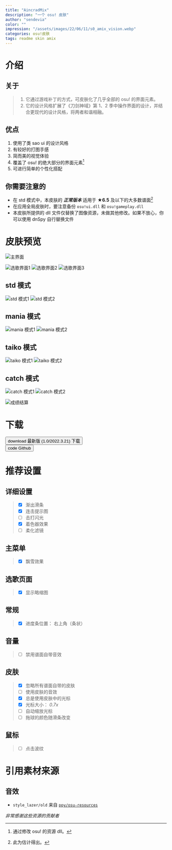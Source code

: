 ```yaml
---
title: "AincradMix"
description: "一个 osu! 皮肤"
author: "sendevia"
color: ""
impression: "/assets/images/22/06/11/s0_amix_vision.webp"
categories: osu!皮肤
tags: readme skin amix
---
```


# 介绍

## 关于

> 1. 它通过游戏补丁的方式，可皮肤化了几乎全部的 osu! 的界面元素。
> 2. 它的设计风格扩展了《刀剑神域》第 1、2 季中操作界面的设计，并结合更现代的设计风格，将两者和谐相融。

## 优点

1. 使用了类 sao ui 的设计风格
2. 有较好的打图手感
3. 简而美的视觉体验
4. 覆盖了 osu! 的绝大部分的界面元素[^1]
5. 可进行简单的个性化搭配

## 你需要注意的

- 在 std 模式中，本皮肤的 _**正常版本**_ 适用于 **★6.5** 及以下的大多数谱面[^2]
- 在应用全局皮肤时，要注意备份 `osu!ui.dll` 和 `osu!gameplay.dll`
- 本皮肤所提供的 dll 文件仅替换了图像资源，未做其他修改。如果不放心，你可以使用 dnSpy 自行替换文件

[^1]: 通过修改 osu! 的资源 dll。
[^2]: 此为估计得出。

# 皮肤预览

![主界面](/assets/images/22/06/11/screenshot01.webp)

![选歌界面1](/assets/images/22/06/11/screenshot02.webp)
![选歌界面2](/assets/images/22/06/11/screenshot06.webp)
![选歌界面3](/assets/images/22/06/11/screenshot07.webp)

## std 模式

![std 模式1](/assets/images/22/06/11/screenshot03.webp)
![std 模式2](/assets/images/22/06/11/screenshot04.webp)

## mania 模式

![mania 模式1](/assets/images/22/06/11/screenshot09.webp)
![mania 模式2](/assets/images/22/06/11/screenshot08.webp)

## taiko 模式

![taiko 模式1](/assets/images/22/06/11/screenshot10.webp)
![taiko 模式2](/assets/images/22/06/11/screenshot11.webp)

## catch 模式

![catch 模式1](/assets/images/22/06/11/screenshot12.webp)
![catch 模式2](/assets/images/22/06/11/screenshot13.webp)

![成绩结算](/assets/images/22/06/11/screenshot05.webp)

# 下载

<div>
  <a href="https://github.com/Sendevia/AincradMix/releases/download/release1.0/AincradMix_r1.0.osk">
    <button class="mbt" spec="tonal" icon>
      <span>download</span>
      最新版 (1.0/2022.3.21) 下载
    </button>
  </a>
</div>
<div>
  <a href="https://github.com/Sendevia/AincradMix" class="mbt" spec="tonal" icon>
    <button class="mbt" spec="tonal" icon>
      <span>code</span>
      Github
    </button>
  </a>
</div>

# 推荐设置

## 详细设置

> - [x] 渐出滑条
> - [x] 连击提示图
> - [ ] 击打闪光
> - [x] 着色器效果
> - [ ] 柔化滤镜

## 主菜单

> - [x] 飘雪效果

## 选歌页面

> - [x] 显示略缩图

## 常规

> - [x] 进度条位置： 右上角（条状）

## 音量

> - [ ] 禁用谱面自带音效

## 皮肤

> - [x] 忽略所有谱面自带的皮肤
> - [ ] 使用皮肤的音效
> - [x] 总是使用皮肤中的光标
> - [x] 光标大小： _0.7x_
> - [ ] 自动缩放光标
> - [ ] 拖球的颜色随滑条改变

## 鼠标

> - [ ] 点击波纹

# 引用素材来源

## 音效

- `style_lazer/old` 来自 [`ppy/osu-resources`](https://github.com/ppy/osu-resources/)

_非常感谢这些资源的贡献者_
